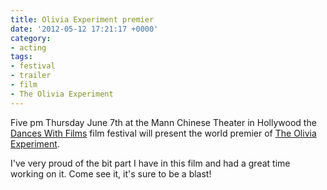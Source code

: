 ```yaml
---
title: Olivia Experiment premier
date: '2012-05-12 17:21:17 +0000'
category:
- acting
tags:
- festival
- trailer
- film
- The Olivia Experiment
---
```


Five pm Thursday June 7th at the Mann Chinese Theater in Hollywood the [Dances
With Films](http://www.danceswithfilms.com/) film festival will present the
world premier of [The Olivia Experiment](http://www.theoliviaexperiment.com/).

I've very proud of the bit part I have in this film and had a great time working
on it. Come see it, it's sure to be a blast!
